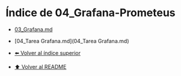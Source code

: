 # Índice de 04_Grafana-Prometeus

- [03_Grafana.md](03_Grafana.md)
- [04_Tarea Grafana.md](04_Tarea Grafana.md)


- [⬅️ Volver al índice superior](../Index.md)
- [⬆️ Volver al README](/README.md)
